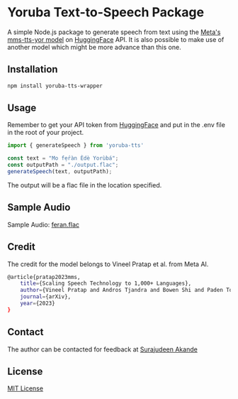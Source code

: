 # Yoruba Text-to-Speech Package

A simple Node.js package to generate speech from text using the [Meta's mms-tts-yor model](https://huggingface.co/facebook/mms-tts-yor) on [HuggingFace](https://huggingface.co) API.
It is also possible to make use of another model which might be more advance than this one.

## Installation

```bash
npm install yoruba-tts-wrapper
````

## Usage
Remember to get your API token from [HuggingFace](https://huggingface.co/settings/tokens)
and put in the .env file in the root of your project.

```javascript
import { generateSpeech } from 'yoruba-tts'

const text = "Mo fẹ́ràn Èdè Yorùbá";
const outputPath = "./output.flac";
generateSpeech(text, outputPath);
```
The output will be a flac file in the location specified. 

## Sample Audio
Sample Audio: [feran.flac](assets/feran.flac)

## Credit 
The credit for the model belongs to Vineel Pratap et al. from Meta AI.
```bash
@article{pratap2023mms,
    title={Scaling Speech Technology to 1,000+ Languages},
    author={Vineel Pratap and Andros Tjandra and Bowen Shi and Paden Tomasello and Arun Babu and Sayani Kundu and Ali Elkahky and Zhaoheng Ni and Apoorv Vyas and Maryam Fazel-Zarandi and Alexei Baevski and Yossi Adi and Xiaohui Zhang and Wei-Ning Hsu and Alexis Conneau and Michael Auli},
    journal={arXiv},
    year={2023}
}

```

## Contact
The author can be contacted for feedback at [Surajudeen Akande](sirolad@gmail.com)

## License

[MIT License ](LICENSE.md)

